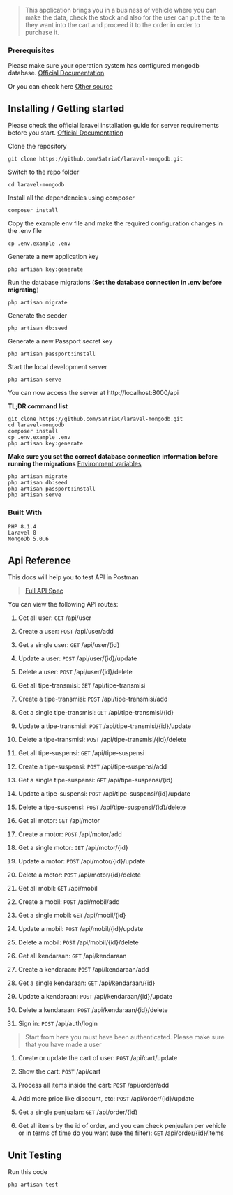 
> This application brings you in a business of vehicle where you can make the data, check the stock and also for the user can put the item they want into the cart and proceed it to the order in order to purchase it.

### Prerequisites
Please make sure your operation system has configured mongodb database. [Official Documentation](https://www.mongodb.com/docs/manual/administration/install-community/)

Or you can check here
[Other source](https://appdividend.com/2022/06/24/laravel-mongodb-crud/)


## Installing / Getting started

Please check the official laravel installation guide for server requirements before you start. [Official Documentation](https://laravel.com/docs/5.4/installation#installation)

Clone the repository

    git clone https://github.com/SatriaC/laravel-mongodb.git

Switch to the repo folder

    cd laravel-mongodb

Install all the dependencies using composer

    composer install

Copy the example env file and make the required configuration changes in the .env file

    cp .env.example .env

Generate a new application key

    php artisan key:generate

Run the database migrations (**Set the database connection in .env before migrating**)

    php artisan migrate

Generate the seeder

    php artisan db:seed

Generate a new Passport secret key

    php artisan passport:install

Start the local development server

    php artisan serve

You can now access the server at http://localhost:8000/api

**TL;DR command list**

    git clone https://github.com/SatriaC/laravel-mongodb.git
    cd laravel-mongodb
    composer install
    cp .env.example .env
    php artisan key:generate
    
**Make sure you set the correct database connection information before running the migrations** [Environment variables](#environment-variables)

    php artisan migrate
    php artisan db:seed
    php artisan passport:install
    php artisan serve

### Built With
    PHP 8.1.4
    Laravel 8
    MongoDb 5.0.6

## Api Reference

This docs will help you to test API in Postman
> [Full API Spec](https://github.com/SatriaC/laravel-mongodb.git/tree/main/postman)

You can view the following API routes:

1. Get all user: `GET` /api/user
1. Create a user: `POST` /api/user/add
1. Get a single user: `GET` /api/user/{id}
1. Update a user: `POST` /api/user/{id}/update
1. Delete a user: `POST` /api/user/{id}/delete

1. Get all tipe-transmisi: `GET` /api/tipe-transmisi
1. Create a tipe-transmisi: `POST` /api/tipe-transmisi/add
1. Get a single tipe-transmisi: `GET` /api/tipe-transmisi/{id}
1. Update a tipe-transmisi: `POST` /api/tipe-transmisi/{id}/update
1. Delete a tipe-transmisi: `POST` /api/tipe-transmisi/{id}/delete

1. Get all tipe-suspensi: `GET` /api/tipe-suspensi
1. Create a tipe-suspensi: `POST` /api/tipe-suspensi/add
1. Get a single tipe-suspensi: `GET` /api/tipe-suspensi/{id}
1. Update a tipe-suspensi: `POST` /api/tipe-suspensi/{id}/update
1. Delete a tipe-suspensi: `POST` /api/tipe-suspensi/{id}/delete

1. Get all motor: `GET` /api/motor
1. Create a motor: `POST` /api/motor/add
1. Get a single motor: `GET` /api/motor/{id}
1. Update a motor: `POST` /api/motor/{id}/update
1. Delete a motor: `POST` /api/motor/{id}/delete

1. Get all mobil: `GET` /api/mobil
1. Create a mobil: `POST` /api/mobil/add
1. Get a single mobil: `GET` /api/mobil/{id}
1. Update a mobil: `POST` /api/mobil/{id}/update
1. Delete a mobil: `POST` /api/mobil/{id}/delete

1. Get all kendaraan: `GET` /api/kendaraan
1. Create a kendaraan: `POST` /api/kendaraan/add
1. Get a single kendaraan: `GET` /api/kendaraan/{id}
1. Update a kendaraan: `POST` /api/kendaraan/{id}/update
1. Delete a kendaraan: `POST` /api/kendaraan/{id}/delete

1. Sign in: `POST` /api/auth/login

> Start from here you must have been authenticated. Please make sure that you have made a user

1. Create or update the cart of user: `POST` /api/cart/update
1. Show the cart: `POST` /api/cart

1. Process all items inside the cart: `POST` /api/order/add 
1. Add more price like discount, etc: `POST` /api/order/{id}/update 
1. Get a single penjualan: `GET` /api/order/{id}
1. Get all items by the id of order, and you can check penjualan per vehicle or in terms of time do you want (use the filter): `GET` /api/order/{id}/items

## Unit Testing

Run this code

    php artisan test
